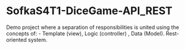 # SofkaS4T1-DiceGame-API_REST
Demo project where a separation of responsibilities is united using the concepts of:  - Template (view), Logic (controller) , Data (Model). Rest-oriented system.
